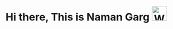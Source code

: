 <h1 align="center"> Hi there, This is Naman Garg  <img src="https://giphy.com/embed/w1OBpBd7kJqHrJnJ13" width="40"  alt="Waving Hand"></h1>
